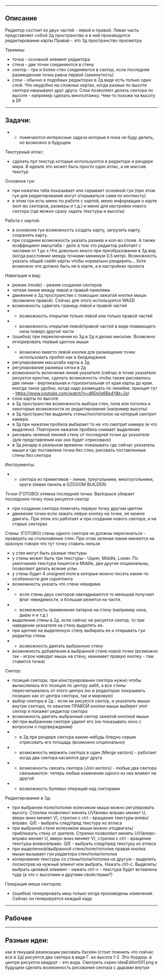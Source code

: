 ﻿-----------------------------------------------------------------------------
Описание
-----------------------------------------------------------------------------
Редактор состоит из двух частей - левой и правой. 
Левая часть представляет собой 2д пространство и в ней производится редактирование карты
Правая - это 3д пространство просмотра

Термины:
- точка - основной элемент редактора
- стена - две точки соединяются в стену
- сектор - три и более стен соединяются в сектор, если последняя размещенная точка равна первой (замкнутость)
- слои - обычно в подобных редакторах в 2д виде есть только один слой. Что неудобно на сложных картах, когда разные по высоте сектора накрывают друг друга. Слои позволяют делать сектора по высоте - например сделать многоэтажку. Чем-то похожи на высоту в DF

-----------------------------------------------------------------------------
Задачи:
-----------------------------------------------------------------------------
* - помечаются интересные задачи которые я пока не буду делать, но возможно в будущем

Текстурный атлас:
- сделать пул текстур которые используются в редакторе и рендере мира. В идеале это может быть просто один атлас, а не массив текстур

Основное гуи:
- при нажатии таба показывает или скрывает основной гуи (при этом гуи для редактирования могут открываться сами по контексту)
- в этом гуи есть меню по работе с картой, меню информации о карте (кол-во секторов, размеры и т.д.) и меню для настройки нового сектора (где можно сразу задать текстуры и высоты)

Работа с картой:
- в основном гуи возможность создать карту, загрузить карту, сохранить карту.
- при создании возможность указать размер и кол-во слоев. А также коэффициент масштаба - дело в том что редактор работает с числами от 1 до х.Что довольно много при преобразовании в 3д вид (когда расстояние между точками минимум 0.5 метр). Возможность указать общий скейл карты чтобы нормально рендерить... Хотя возможно это должно быть не в карте, а в настройках проекта

Навигация и вид:
- режим (mode) - режим создания секторов
- четкая линия между левой и правой панелями
- движение в 2д пространстве с помощью зажатой кнопки мыши (возможно правой). Сейчас для этого используется WASD
- возможность сдвигать границу левой и правой частей
- * возможность открытия только левой или только правой частей
- * возможность открытия левой/правой частей в виде плавающего окна поверх другой части
- (ошибка) при переключении из 3д в 2д я делаю мисклик. Возможно игнорировать первый щелчок мыши
- * возможно вместо левой кнопки для размещения точек использовать пробел как в билдэнджине
- регулирование масштаба карты в 2д
- регулирование размера сетки в 2д
- возможность включения линий указателя (сейчас в точке указателя рисуется крестик, сделать возможность чтобы также рисовались две линии - вертикальная и горизонтальная от края карты до края. иногда такое удобно, когда надо размещать по линейке. принцип тут - https://www.youtube.com/watch?v=d6Do1a6Bs4Y&t=3s)
- слои карты по высоте
- в 3д пространстве возможность выбора стен, пола или потолка и некоторые возможности их редактирования (например высоты)
- в 3д пространстве выделять стены/пол/потолок на который смотрит камера.
- в 3д при нажатии пробела выбирает то на что смотрит камера (и что выделено). Повторное нажатие пробела снимает выделение
- рисовать зеленой линией стену от последней точки до указателя (для представления как оно будет отрисовано)
- в 3д рендер в реальном времени: показывать где сейчас указатель мыши и где поставлена точка без стен; рисовать поставленные стены без сектора 

Инструменты:
- * сектора из примитивов - линии, треугольники, многоугольники, круги (левая панель в GZDOOM BUILDER)


Точки
		(ГОТОВО) отмена последней точки. Backspace убирает последнюю точку пока рисуется сектор
- при создании сектора помечать первую точку другим цветом
- движение точки если зажать левую кнопку на точке, ее можно двигать. При этом это работает и при создании нового сектора, и на старых секторах

Стены:
		(ГОТОВО) стены одного сектора не должны пересекаться - проверять на столкновение стен. При этом зеленая линия меняется на красную говоря что тут точку ставить нельзя
- у стен могут быть разные текстуры
- у стены может быть три текстуры - Upper, Middle, Lower. По умолчанию текстура пишется в Middle, две другие опциональны, позволяют делать всякие углы
- у стены будет 4 unsigned поля в которые можно писать какие-то особенности для скриптинга
- возможность указать что стена невидима
- * если стены двух секторов накладываются то меньшая получает флаг невидимости, а большая режется на части.
- * возможность применения патерна на стену (например окна, дыры и и т.д.)
- выделение стены в 2д. если сейчас не рисуется сектор, то при наведении указателя на стену выделять ее.
- при щелчке на выделенную стену выбирать ее и открывать гуи редактор стены
- * возможность двигать выбранную стену
- возможность добавления в выбранной стене новой точки (возможно так - игрок наводит мышь на стену, нажимает правую кнопку - там ставится точка)

Сектор:
- позиция сектора. при конструировании сектора нужно чтобы вычислялась его позиция по центру аабб, а все стены пересчитывались от этого центра (но в редакторах показывать позицию как от центра сектора, так и мировую)
- выбор сектора в 2д - если не рисуется сектор, и указатель мыши внутри сектора, то нажатие ПРАВОЙ кнопки мыши выберет этот сектор и покажет редактор сектора
- возможность двигать выбранный сектор зажатой кнопной мыши
- del при выбранном секторе удалит его (но показывать окно с вопросом о подтверждении)
- * в 2д при рендере сектора каким-нибудь бледно серым отрисовать его площадь (возможно опционально)
- * возможность мержить сектора в один (Merge sectors) - работает когда два сектора касаются друг друга
- * возможность связать сектора (Join sectors) - любые два сектора связываются-  теперь любые изменения одного из них влияют на другой
- * возможность булевых операций над секторами


Редактирование в 3д:
- при выбраном поле/потолке колесиком мыши можно регулировать высоту. Стрелки позволяют менять UV(влево-вправо меняет U, вверх-вниз меняет V), стрелки с ctrl - вращение текстуры влево/вправо. Q/E - выбрать след/пред текстуру из атласа
- при выбраной стене колесиком мыши можно отодвигать/приближать стену от зрителя. Стрелки позволяют менять UV(влево-вправо меняет U, вверх-вниз меняет V), стрелки с ctrl - вращение текстуры влево/вправо. Q/E - выбрать след/пред текстуру из атласа
- при выделенной/выбранной стене/поле/потолке правая кнопка мыши вызывает гуи редактора стен/пола/потолка
- копирование текстуры со стены/пола/потолка на другую - выделить посмотрев на нужный элмент или выбрать. Нажать ctrl-c. Выделить/выбрать целевой элемент - нажать ctrl-v - текстура будет вставлена туда (а что с высотами и другими свойствами?)

Генерация меша секторов:
- (ошибка) генерировать меш только когда произведены изменения. Сейчас он генерируется каждый кадр


-----------------------------------------------------------------------------
Рабочее
-----------------------------------------------------------------------------


-----------------------------------------------------------------------------
Разные идеи:
-----------------------------------------------------------------------------
как в текущей реализации рисовать басейн (стоит помнить что сейчас все в 2д)
	рисуется два сектора в виде Г. их высота 1-2. Это бордюр. в центре рисуется квадрат - это вода. Смотреть скрин ideaEditor001.png
	в будущем сделать возможность рисования сектора с дырами внутри